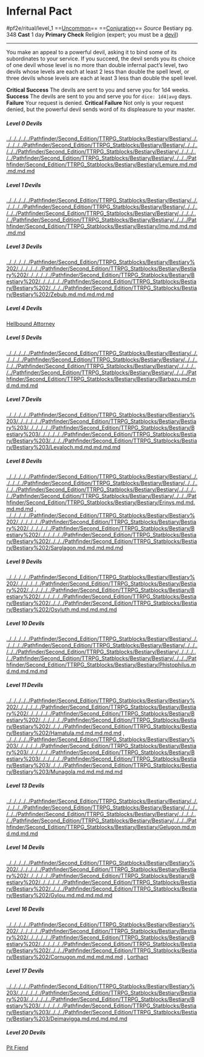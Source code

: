 # Infernal Pact
#pf2e/ritual/level_1
==[Uncommon](rulesncommon.md)== ==[Conjuration](rules/traits/conjuration.md)==
*Source* Bestiary pg. 348
**Cast** 1 day
**Primary Check** Religion (expert; you must be a [devil](rules/traits/devil.md))

---
You make an appeal to a powerful devil, asking it to bind some of its subordinates to your service. If you succeed, the devil sends you its choice of one devil whose level is no more than double infernal pact’s level, two devils whose levels are each at least 2 less than double the spell level, or three devils whose levels are each at least 3 less than double the spell level.

**Critical Success** The devils are sent to you and serve you for 1d4 weeks.
**Success** The devils are sent to you and serve you for `dice: 1d4|avg` days.
**Failure** Your request is denied.
**Critical Failure** Not only is your request denied, but the powerful devil sends word of its displeasure to your master.

##### Level 0 Devils
[../../../../../Pathfinder/Second_Edition/TTRPG_Statblocks/Bestiary/Bestiary/../../../../../Pathfinder/Second_Edition/TTRPG_Statblocks/Bestiary/Bestiary/../../../../../Pathfinder/Second_Edition/TTRPG_Statblocks/Bestiary/Bestiary/../../../../../Pathfinder/Second_Edition/TTRPG_Statblocks/Bestiary/Bestiary/../../../Pathfinder/Second_Edition/TTRPG_Statblocks/Bestiary/Bestiary/Lemure.md.md.md.md.md](../../../fantasy-statblocks/bestiary/bestiary-1/Lemure.md) 
##### Level 1 Devils
[../../../../../Pathfinder/Second_Edition/TTRPG_Statblocks/Bestiary/Bestiary/../../../../../Pathfinder/Second_Edition/TTRPG_Statblocks/Bestiary/Bestiary/../../../../../Pathfinder/Second_Edition/TTRPG_Statblocks/Bestiary/Bestiary/../../../../../Pathfinder/Second_Edition/TTRPG_Statblocks/Bestiary/Bestiary/../../../Pathfinder/Second_Edition/TTRPG_Statblocks/Bestiary/Bestiary/Imp.md.md.md.md.md](../../../fantasy-statblocks/bestiary/bestiary-1/Imp.md) 
##### Level 3 Devils
[../../../../../Pathfinder/Second_Edition/TTRPG_Statblocks/Bestiary/Bestiary%202/../../../../../Pathfinder/Second_Edition/TTRPG_Statblocks/Bestiary/Bestiary%202/../../../../../Pathfinder/Second_Edition/TTRPG_Statblocks/Bestiary/Bestiary%202/../../../../../Pathfinder/Second_Edition/TTRPG_Statblocks/Bestiary/Bestiary%202/../../../Pathfinder/Second_Edition/TTRPG_Statblocks/Bestiary/Bestiary%202/Zebub.md.md.md.md.md](../../../fantasy-statblocks/bestiary/bestiary-2/Zebub.md) 
##### Level 4 Devils
[Hellbound Attorney](Hellbound%20Attorney) 
##### Level 5 Devils
[../../../../../Pathfinder/Second_Edition/TTRPG_Statblocks/Bestiary/Bestiary/../../../../../Pathfinder/Second_Edition/TTRPG_Statblocks/Bestiary/Bestiary/../../../../../Pathfinder/Second_Edition/TTRPG_Statblocks/Bestiary/Bestiary/../../../../../Pathfinder/Second_Edition/TTRPG_Statblocks/Bestiary/Bestiary/../../../Pathfinder/Second_Edition/TTRPG_Statblocks/Bestiary/Bestiary/Barbazu.md.md.md.md.md](../../../fantasy-statblocks/bestiary/bestiary-1/Barbazu.md) 
##### Level 7 Devils
[../../../../../Pathfinder/Second_Edition/TTRPG_Statblocks/Bestiary/Bestiary%203/../../../../../Pathfinder/Second_Edition/TTRPG_Statblocks/Bestiary/Bestiary%203/../../../../../Pathfinder/Second_Edition/TTRPG_Statblocks/Bestiary/Bestiary%203/../../../../../Pathfinder/Second_Edition/TTRPG_Statblocks/Bestiary/Bestiary%203/../../../Pathfinder/Second_Edition/TTRPG_Statblocks/Bestiary/Bestiary%203/Levaloch.md.md.md.md.md](../../../fantasy-statblocks/bestiary/bestiary-3/Levaloch.md) 
##### Level 8 Devils
[../../../../../Pathfinder/Second_Edition/TTRPG_Statblocks/Bestiary/Bestiary/../../../../../Pathfinder/Second_Edition/TTRPG_Statblocks/Bestiary/Bestiary/../../../../../Pathfinder/Second_Edition/TTRPG_Statblocks/Bestiary/Bestiary/../../../../../Pathfinder/Second_Edition/TTRPG_Statblocks/Bestiary/Bestiary/../../../Pathfinder/Second_Edition/TTRPG_Statblocks/Bestiary/Bestiary/Erinys.md.md.md.md.md](../../../fantasy-statblocks/bestiary/bestiary-1/Erinys.md) , [../../../../../Pathfinder/Second_Edition/TTRPG_Statblocks/Bestiary/Bestiary%202/../../../../../Pathfinder/Second_Edition/TTRPG_Statblocks/Bestiary/Bestiary%202/../../../../../Pathfinder/Second_Edition/TTRPG_Statblocks/Bestiary/Bestiary%202/../../../../../Pathfinder/Second_Edition/TTRPG_Statblocks/Bestiary/Bestiary%202/../../../Pathfinder/Second_Edition/TTRPG_Statblocks/Bestiary/Bestiary%202/Sarglagon.md.md.md.md.md](../../../fantasy-statblocks/bestiary/bestiary-2/Sarglagon.md) 
##### Level 9 Devils
[../../../../../Pathfinder/Second_Edition/TTRPG_Statblocks/Bestiary/Bestiary%202/../../../../../Pathfinder/Second_Edition/TTRPG_Statblocks/Bestiary/Bestiary%202/../../../../../Pathfinder/Second_Edition/TTRPG_Statblocks/Bestiary/Bestiary%202/../../../../../Pathfinder/Second_Edition/TTRPG_Statblocks/Bestiary/Bestiary%202/../../../Pathfinder/Second_Edition/TTRPG_Statblocks/Bestiary/Bestiary%202/Osyluth.md.md.md.md.md](../../../fantasy-statblocks/bestiary/bestiary-2/Osyluth.md) 
##### Level 10 Devils
[../../../../../Pathfinder/Second_Edition/TTRPG_Statblocks/Bestiary/Bestiary/../../../../../Pathfinder/Second_Edition/TTRPG_Statblocks/Bestiary/Bestiary/../../../../../Pathfinder/Second_Edition/TTRPG_Statblocks/Bestiary/Bestiary/../../../../../Pathfinder/Second_Edition/TTRPG_Statblocks/Bestiary/Bestiary/../../../Pathfinder/Second_Edition/TTRPG_Statblocks/Bestiary/Bestiary/Phistophilus.md.md.md.md.md](../../../fantasy-statblocks/bestiary/bestiary-1/Phistophilus.md) 
##### Level 11 Devils
[../../../../../Pathfinder/Second_Edition/TTRPG_Statblocks/Bestiary/Bestiary%202/../../../../../Pathfinder/Second_Edition/TTRPG_Statblocks/Bestiary/Bestiary%202/../../../../../Pathfinder/Second_Edition/TTRPG_Statblocks/Bestiary/Bestiary%202/../../../../../Pathfinder/Second_Edition/TTRPG_Statblocks/Bestiary/Bestiary%202/../../../Pathfinder/Second_Edition/TTRPG_Statblocks/Bestiary/Bestiary%202/Hamatula.md.md.md.md.md](../../../fantasy-statblocks/bestiary/bestiary-2/Hamatula.md) , [../../../../../Pathfinder/Second_Edition/TTRPG_Statblocks/Bestiary/Bestiary%203/../../../../../Pathfinder/Second_Edition/TTRPG_Statblocks/Bestiary/Bestiary%203/../../../../../Pathfinder/Second_Edition/TTRPG_Statblocks/Bestiary/Bestiary%203/../../../../../Pathfinder/Second_Edition/TTRPG_Statblocks/Bestiary/Bestiary%203/../../../Pathfinder/Second_Edition/TTRPG_Statblocks/Bestiary/Bestiary%203/Munagola.md.md.md.md.md](../../../fantasy-statblocks/bestiary/bestiary-3/Munagola.md) 
##### Level 13 Devils
[../../../../../Pathfinder/Second_Edition/TTRPG_Statblocks/Bestiary/Bestiary/../../../../../Pathfinder/Second_Edition/TTRPG_Statblocks/Bestiary/Bestiary/../../../../../Pathfinder/Second_Edition/TTRPG_Statblocks/Bestiary/Bestiary/../../../../../Pathfinder/Second_Edition/TTRPG_Statblocks/Bestiary/Bestiary/../../../Pathfinder/Second_Edition/TTRPG_Statblocks/Bestiary/Bestiary/Gelugon.md.md.md.md.md](../../../fantasy-statblocks/bestiary/bestiary-1/Gelugon.md) 
##### Level 14 Devils
[../../../../../Pathfinder/Second_Edition/TTRPG_Statblocks/Bestiary/Bestiary%202/../../../../../Pathfinder/Second_Edition/TTRPG_Statblocks/Bestiary/Bestiary%202/../../../../../Pathfinder/Second_Edition/TTRPG_Statblocks/Bestiary/Bestiary%202/../../../../../Pathfinder/Second_Edition/TTRPG_Statblocks/Bestiary/Bestiary%202/../../../Pathfinder/Second_Edition/TTRPG_Statblocks/Bestiary/Bestiary%202/Gylou.md.md.md.md.md](../../../fantasy-statblocks/bestiary/bestiary-2/Gylou.md) 
##### Level 16 Devils
[../../../../../Pathfinder/Second_Edition/TTRPG_Statblocks/Bestiary/Bestiary%202/../../../../../Pathfinder/Second_Edition/TTRPG_Statblocks/Bestiary/Bestiary%202/../../../../../Pathfinder/Second_Edition/TTRPG_Statblocks/Bestiary/Bestiary%202/../../../../../Pathfinder/Second_Edition/TTRPG_Statblocks/Bestiary/Bestiary%202/../../../Pathfinder/Second_Edition/TTRPG_Statblocks/Bestiary/Bestiary%202/Cornugon.md.md.md.md.md](../../../fantasy-statblocks/bestiary/bestiary-2/Cornugon.md) , [Lorthact](Lorthact) 
##### Level 17 Devils
[../../../../../Pathfinder/Second_Edition/TTRPG_Statblocks/Bestiary/Bestiary%203/../../../../../Pathfinder/Second_Edition/TTRPG_Statblocks/Bestiary/Bestiary%203/../../../../../Pathfinder/Second_Edition/TTRPG_Statblocks/Bestiary/Bestiary%203/../../../../../Pathfinder/Second_Edition/TTRPG_Statblocks/Bestiary/Bestiary%203/../../../Pathfinder/Second_Edition/TTRPG_Statblocks/Bestiary/Bestiary%203/Deimavigga.md.md.md.md.md](../../../fantasy-statblocks/bestiary/bestiary-3/Deimavigga.md) 
##### Level 20 Devils
[Pit Fiend](Pit%20Fiend)
